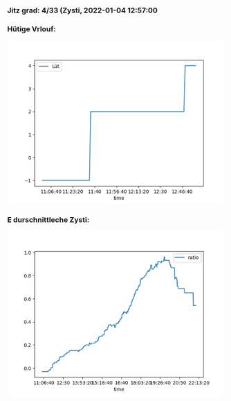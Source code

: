 ### Jitz grad: 4/33 (Zysti, 2022-01-04 12:57:00

### Hütige Vrlouf:
![Graph](Today.png)

### E durschnittleche Zysti:
![Graph](Zysti.png)